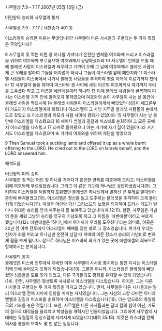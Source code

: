 사무엘상 7:9 - 7:17 
2007년 05월 18일 (금)

어린양의 승리와 사무엘의 통치



사무엘상 7:9 - 7:17 / 새찬송가 401 장


이스라엘이 승리한 이유는 무엇입니까?
사무엘이 다른 사사들과 구별되는 두 가지 특징은 무엇입니까? 

9 사무엘이 젖 먹는 어린 양 하나를 가져다가 온전한 번제를 여호와께 드리고 이스라엘을 위하여 여호와께 부르짖으매 여호와께서 응답하셨더라 10 사무엘이 번제를 드릴 때에 블레셋 사람이 이스라엘과 싸우려고 가까이 오매 그 날에 여호와께서 블레셋 사람에게 큰 우레를 발하여 그들을 어지럽게 하시니 그들이 이스라엘 앞에 패한지라 11 이스라엘 사람들이 미스바에서 나가서 블레셋 사람들을 추격하여 벧갈 아래에 이르기까지 쳤더라 12 사무엘이 돌을 취하여 미스바와 센 사이에 세워 이르되 여호와께서 여기까지 우리를 도우셨다 하고 그 이름을 에벤에셀이라 하니라 13 이에 블레셋 사람들이 굴복하여 다시는 이스라엘 지역 안에 들어오지 못하였으며 여호와의 손이 사무엘이 사는 날 동안에 블레셋 사람을 막으시매 14 블레셋 사람들이 이스라엘에게서 빼앗았던 성읍이 에그론부터 가드까지 이스라엘에게 회복되니 이스라엘이 그 사방 지역을 블레셋 사람들의 손에서 도로 찾았고 또 이스라엘과 아모리 사람 사이에 평화가 있었더라 15 사무엘이 사는 날 동안에 이스라엘을 다스렸으되 16 해마다 벧엘과 길갈과 미스바로 순회하여 그 모든 곳에서 이스라엘을 다스렸고 17 라마로 돌아왔으니 이는 거기에 자기 집이 있음이니라 거기서도 이스라엘을 다스렸으며 또 거기에 여호와를 위하여 제단을 쌓았더라 

9 Then Samuel took a suckling lamb and offered it up as a whole burnt offering to the LORD. He cried out to the LORD on Israels behalf, and the LORD answered him.

해석도움





어린양의 피의 승리  
사무엘은 젖 먹는 어린 양 하나를 가져다가 온전한 번제를 여호와께 드리고, 이스라엘을 위해 여호와께 부르짖었습니다. 그리고 이 같은 기도에 하나님은 응답하셨습니다(9). 그리하여 이스라엘을 턱밑까지 포위했던 블레셋은 하나님께서 발하신 큰 우레로 말미암아 혼란에 빠져들었고(10), 이스라엘은 정신을 잃고 도주하는 블레셋을 추격하여 크게 물리치게 되었습니다(11). 이것은 어린양 되신 그리스도의 보혈을 의지하여 드리는 기도가 얼마나 위대한 승리를 얻게 해주는지 잘 보여주고 있습니다(계 12:11). 한편, 사무엘은 기념의 돌을 세워 그날의 승리를 영구히 기념토록 하고 그 이름을 ‘에벤에셀’이라고 부르게 했습니다(12). 에벤에셀은 ‘하나님께서 여기까지 우리를 도우셨다’라는 의미로, 이곳은 20년 전 아벡 전투에서 이스라엘이 패배를 당한 바로 그 장소였습니다. 여기서 우리는 신자가 죄를 버리고 하나님만 온전히 섬길 때 패배의 아픈 장소가 승리의 기념비로 변하게 됨을 보게 됩니다. 참으로 하나님은 미스바의 회개가 있는 곳에 에벤에셀의 회복으로 함께하시는 분이십니다.  

사무엘의 통치  
블레셋은 미스바 전투에서 패배한 이후 사무엘이 사사로 통치하는 동안 다시는 이스라엘 지역 안에 들어오지 못하게 되었습니다(13). 그뿐만 아니라, 이스라엘은 블레셋에 빼앗겼던 성읍들을 도로 찾게 되었고, 다른 국가들과도 평화를 유지할 수 있게 되었습니다(14). 한편, 사무엘은 평생토록 사사로서 이스라엘을 다스렸습니다. 하지만, 그는 다른 사사들과 구별되는 두 가지 특징을 가지고 있습니다. 먼저, 사무엘은 다른 사사들과는 달리 이스라엘 전체 지파에 영향을 미치는 사사였습니다. 그는 자신의 고향 라마뿐 아니라 벧엘과 길갈과 미스바를 순회하며 이스라엘을 다스렸습니다(16). 이는 앞으로의 통일왕국의 기초를 놓은 것입니다. 또한, 사무엘은 다른 사사들과는 달리 칼의 힘이 아닌, 기도의 힘으로 대적들을 물리치고 백성들을 개혁시킨 인물이었습니다. 그리하여 사무엘의 시대에는 유월절이 정성스럽게 지켜지게 되었습니다(대하 35:18). 이것은 이스라엘 전체 역사를 통틀어 보아도 몇 번 없는 일입니다.